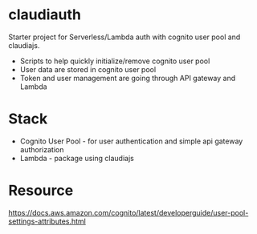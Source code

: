 # claudiauth
Starter project for Serverless/Lambda auth with cognito user pool and claudiajs.

* Scripts to help quickly initialize/remove cognito user pool
* User data are stored in cognito user pool
* Token and user management are going through API gateway and Lambda

# Stack
* Cognito User Pool - for user authentication and simple api gateway authorization
* Lambda - package using claudiajs

# Resource
https://docs.aws.amazon.com/cognito/latest/developerguide/user-pool-settings-attributes.html

